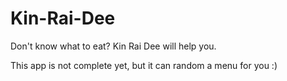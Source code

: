 # Kin-Rai-Dee
Don't know what to eat? Kin Rai Dee will help you.

This app is not complete yet, but it can random a menu for you :)
